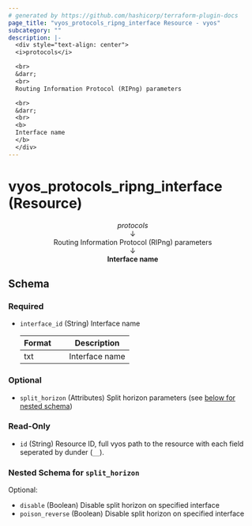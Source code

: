 ```yaml
---
# generated by https://github.com/hashicorp/terraform-plugin-docs
page_title: "vyos_protocols_ripng_interface Resource - vyos"
subcategory: ""
description: |-
  <div style="text-align: center">
  <i>protocols</i>

  <br>
  &darr;
  <br>
  Routing Information Protocol (RIPng) parameters

  <br>
  &darr;
  <br>
  <b>
  Interface name
  </b>
  </div>
---
```


# vyos_protocols_ripng_interface (Resource)

<div style="text-align: center">
<i>protocols</i>

<br>
&darr;
<br>
Routing Information Protocol (RIPng) parameters

<br>
&darr;
<br>
<b>
Interface name
</b>
</div>



<!-- schema generated by tfplugindocs -->
## Schema

### Required

- `interface_id` (String) Interface name

    |  Format &emsp; | Description  |
    |----------|---------------|
    |  txt  &emsp; |  Interface name  |

### Optional

- `split_horizon` (Attributes) Split horizon parameters (see [below for nested schema](#nestedatt--split_horizon))

### Read-Only

- `id` (String) Resource ID, full vyos path to the resource with each field seperated by dunder (`__`).

<a id="nestedatt--split_horizon"></a>
### Nested Schema for `split_horizon`

Optional:

- `disable` (Boolean) Disable split horizon on specified interface
- `poison_reverse` (Boolean) Disable split horizon on specified interface
